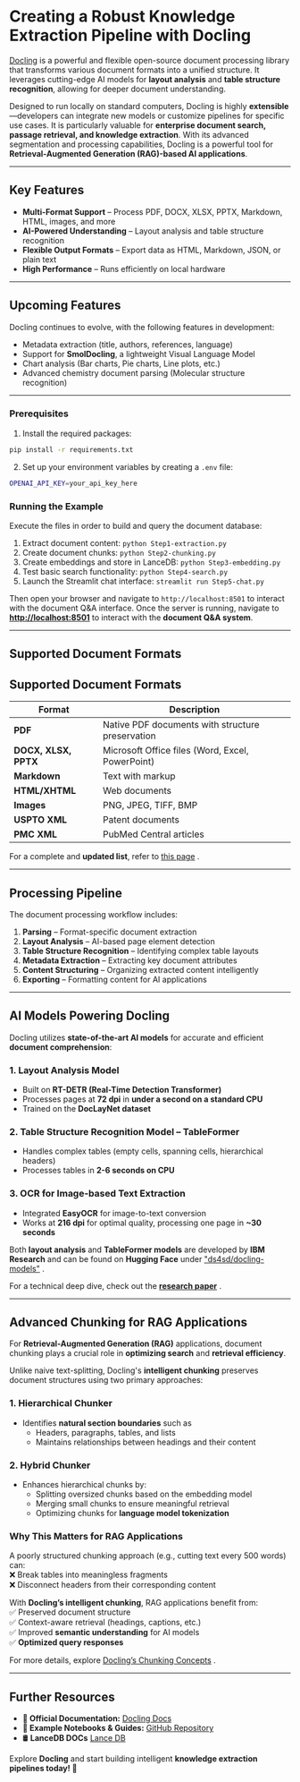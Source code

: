# **Creating a Robust Knowledge Extraction Pipeline with Docling**  

[Docling](https://github.com/docling-project/docling) is a powerful and flexible open-source document processing library that transforms various document formats into a unified structure. It leverages cutting-edge AI models for **layout analysis** and **table structure recognition**, allowing for deeper document understanding.  

Designed to run locally on standard computers, Docling is highly **extensible**—developers can integrate new models or customize pipelines for specific use cases. It is particularly valuable for **enterprise document search, passage retrieval, and knowledge extraction**. With its advanced segmentation and processing capabilities, Docling is a powerful tool for **Retrieval-Augmented Generation (RAG)-based AI applications**.  

---

## **Key Features**  
- **Multi-Format Support** – Process PDF, DOCX, XLSX, PPTX, Markdown, HTML, images, and more  
- **AI-Powered Understanding** – Layout analysis and table structure recognition  
- **Flexible Output Formats** – Export data as HTML, Markdown, JSON, or plain text  
- **High Performance** – Runs efficiently on local hardware  

---

## **Upcoming Features**  
Docling continues to evolve, with the following features in development:  
- Metadata extraction (title, authors, references, language)  
- Support for **SmolDocling**, a lightweight Visual Language Model  
- Chart analysis (Bar charts, Pie charts, Line plots, etc.)  
- Advanced chemistry document parsing (Molecular structure recognition)  

---

### Prerequisites

1. Install the required packages:

```bash
pip install -r requirements.txt
```

2. Set up your environment variables by creating a `.env` file:

```bash
OPENAI_API_KEY=your_api_key_here
```

### Running the Example

Execute the files in order to build and query the document database:

1. Extract document content: `python Step1-extraction.py`
2. Create document chunks: `python Step2-chunking.py`
3. Create embeddings and store in LanceDB: `python Step3-embedding.py`
4. Test basic search functionality: `python Step4-search.py`
5. Launch the Streamlit chat interface: `streamlit run Step5-chat.py`

Then open your browser and navigate to `http://localhost:8501` to interact with the document Q&A interface.
Once the server is running, navigate to **[http://localhost:8501](http://localhost:8501/)** to interact with the **document Q&A system**.

----------

## **Supported Document Formats**

## **Supported Document Formats**  

| **Format**             | **Description**                                      |
|------------------------|------------------------------------------------------|
| **PDF**               | Native PDF documents with structure preservation     |
| **DOCX, XLSX, PPTX**  | Microsoft Office files (Word, Excel, PowerPoint)    |
| **Markdown**          | Text with markup                                    |
| **HTML/XHTML**        | Web documents                                      |
| **Images**            | PNG, JPEG, TIFF, BMP                               |
| **USPTO XML**         | Patent documents                                   |
| **PMC XML**           | PubMed Central articles                            |

For a complete and **updated list**, refer to [this page](https://docling-project.github.io/docling/usage/supported_formats/) .

----------

## **Processing Pipeline**

The document processing workflow includes:

1.  **Parsing** – Format-specific document extraction
2.  **Layout Analysis** – AI-based page element detection
3.  **Table Structure Recognition** – Identifying complex table layouts
4.  **Metadata Extraction** – Extracting key document attributes
5.  **Content Structuring** – Organizing extracted content intelligently
6.  **Exporting** – Formatting content for AI applications

----------

## **AI Models Powering Docling**

Docling utilizes **state-of-the-art AI models** for accurate and efficient **document comprehension**:

### **1. Layout Analysis Model**

-   Built on **RT-DETR (Real-Time Detection Transformer)**
-   Processes pages at **72 dpi** in **under a second on a standard CPU**
-   Trained on the **DocLayNet dataset**

### **2. Table Structure Recognition Model – TableFormer**

-   Handles complex tables (empty cells, spanning cells, hierarchical headers)
-   Processes tables in **2-6 seconds on CPU**

### **3. OCR for Image-based Text Extraction**

-   Integrated **EasyOCR** for image-to-text conversion
-   Works at **216 dpi** for optimal quality, processing one page in **~30 seconds**

Both **layout analysis** and **TableFormer models** are developed by **IBM Research** and can be found on **Hugging Face** under ["ds4sd/docling-models"](https://huggingface.co/ds4sd/docling-models) .

For a technical deep dive, check out the **[research paper](https://arxiv.org/pdf/2408.09869)** .

----------

## **Advanced Chunking for RAG Applications**

For **Retrieval-Augmented Generation (RAG)** applications, document chunking plays a crucial role in **optimizing search** and **retrieval efficiency**.

Unlike naive text-splitting, Docling's **intelligent chunking** preserves document structures using two primary approaches:

### **1. Hierarchical Chunker**

-   Identifies **natural section boundaries** such as
    -   Headers, paragraphs, tables, and lists
    -   Maintains relationships between headings and their content

### **2. Hybrid Chunker**

-   Enhances hierarchical chunks by:
    -   Splitting oversized chunks based on the embedding model
    -   Merging small chunks to ensure meaningful retrieval
    -   Optimizing chunks for **language model tokenization**

### **Why This Matters for RAG Applications**

A poorly structured chunking approach (e.g., cutting text every 500 words) can:  
❌ Break tables into meaningless fragments  
❌ Disconnect headers from their corresponding content

With **Docling’s intelligent chunking**, RAG applications benefit from:  
✅ Preserved document structure  
✅ Context-aware retrieval (headings, captions, etc.)  
✅ Improved **semantic understanding** for AI models  
✅ **Optimized query responses**

For more details, explore [Docling’s Chunking Concepts](https://docling-project.github.io/docling/examples/hybrid_chunking/) .

----------

## **Further Resources**

-   **📖 Official Documentation:** [Docling Docs](https://docling-project.github.io/docling/)
-   **🔬 Example Notebooks & Guides:** [GitHub Repository](https://github.com/docling-project/docling)
-    🛢️  **LanceDB DOCs**  [Lance DB](https://github.com/lancedb/lancedb)


Explore **Docling** and start building intelligent **knowledge extraction pipelines today! 🚀**
